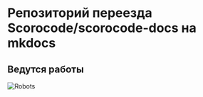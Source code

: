 # Репозиторий переезда Scorocode/scorocode-docs на mkdocs

## Ведутся работы
![Robots](http://leproimg.com/2528006.gif)